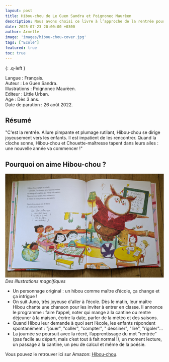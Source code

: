 ```yaml
---
layout: post
title: Hibou-chou de Le Guen Sandra et Poignonec Maurèen  
description: Nous avons choisi ce livre à l’approche de la rentrée pour que mon fils puisse visualiser une journée type à l’école et ça lui a beaucoup plu.
date: 2025-07-23 20:00:00 +0300
author: Armelle
image: 'images/hibou-chou-cover.jpg'
tags: ["Ecole"]
featured: true
toc: true
---
```


{: .q-left }

Langue : Français.  
Auteur : Le Guen Sandra.       
Illustrations : Poignonec Maurèen.                    
Editeur : Little Urban.               
Age : Dès 3 ans.                            
Date de parution : 26 août 2022.        

## Résumé

"C'est la rentrée. Allure pimpante et plumage rutilant, Hibou-chou se dirige joyeusement vers les enfants. Il est impatient de les rencontrer. Quand la cloche sonne, Hibou-chou et Chouette-maîtresse tapent dans leurs ailes : une nouvelle année va commencer !"

## Pourquoi on aime Hibou-chou ?

![Des illustrations magnifiques](images/hibou-chou-int.jpg)
*Des illustrations magnifiques*
- Un personnage original : un hibou comme maître d’école, ça change et ça intrigue !
- On suit Juno, très joyeuse d'aller à l’école. Dès le matin, leur maître Hibou chante une chanson pour les inviter à entrer en classe. Il annonce le programme : faire l’appel, noter qui mange à la cantine ou rentre déjeuner à la maison, écrire la date, parler de la météo et des saisons.
- Quand Hibou leur demande à quoi sert l’école, les enfants répondent spontanément : "jouer", "coller", "compter", " dessiner", "lire", "rigoler"...
- La journée se poursuit avec la récré, l’apprentissage du mot “rentrée” (pas facile au départ, mais c’est tout à fait normal !), un moment lecture, un passage à la cantine, un peu de calcul et même de la poésie.

Vous pouvez le retrouver ici sur Amazon: [Hibou-chou](https://amzn.to/45wARns).



